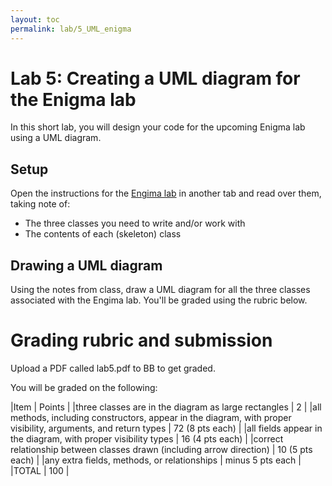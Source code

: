```yaml
---
layout: toc
permalink: lab/5_UML_enigma
---
```



# Lab 5: Creating a UML diagram for the Enigma lab

In this short lab, you will design your code for the upcoming Enigma lab using a UML diagram.

## Setup

Open the instructions for the [Engima lab](./6_enigma) in another tab and read over them, taking note of:

* The three classes you need to write and/or work with
* The contents of each (skeleton) class

## Drawing a UML diagram

Using the notes from class, draw a UML diagram for all the three classes associated with the Engima lab. You'll be graded using the rubric below.


# Grading rubric and submission

Upload a PDF called lab5.pdf to BB to get graded.

You will be graded on the following:

|Item | Points |
|three classes are in the diagram as large rectangles | 2 |
|all methods, including constructors, appear in the diagram, with proper visibility, arguments, and return types | 72 (8 pts each) |
|all fields appear in the diagram, with proper visibility types | 16 (4 pts each) |
|correct relationship between classes drawn (including arrow direction) | 10 (5 pts each) |
|any extra fields, methods, or relationships | minus 5 pts each |
|TOTAL | 100 |

